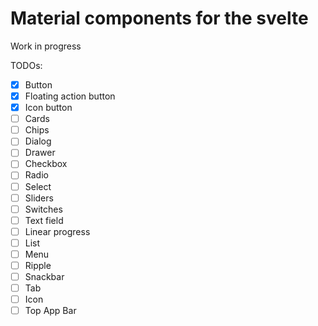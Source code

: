 # Material components for the svelte

Work in progress

TODOs:

- [x] Button
- [x] Floating action button
- [x] Icon button
- [ ] Cards
- [ ] Chips
- [ ] Dialog
- [ ] Drawer
- [ ] Checkbox
- [ ] Radio
- [ ] Select
- [ ] Sliders
- [ ] Switches
- [ ] Text field
- [ ] Linear progress
- [ ] List
- [ ] Menu
- [ ] Ripple
- [ ] Snackbar
- [ ] Tab
- [ ] Icon
- [ ] Top App Bar
